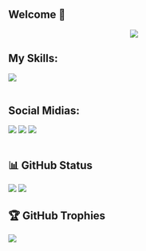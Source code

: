 ## Welcome 👋
  
<div align="center">
  <img src="https://pokemon-status.vercel.app/?pokemon=charmander&user=brenofelips&theme=charmander">
</div>

## My Skills:

<div>
  <img src="https://skillicons.dev/icons?i=nodejs,go,ts,react,js,spring,java,docker,postgres">
</div>

<br />

## Social Midias:

<div>
  <a href="https://www.instagram.com/felipsbreno" target="_blank"><img src="https://img.shields.io/badge/-Instagram-%23E4405F?style=for-the-badge&logo=instagram&logoColor=white" target="_blank"></a>
  <a href = "mailto:brendo.filipe2050@gmail.com.br"><img src="https://img.shields.io/badge/-Gmail-%23333?style=for-the-badge&logo=gmail&logoColor=white" target="_blank"></a>
  <a href="https://www.linkedin.com/in/felipsbreno" target="_blank"><img src="https://img.shields.io/badge/-LinkedIn-%230077B5?style=for-the-badge&logo=linkedin&logoColor=white" target="_blank"></a>
</div>
<br />

## 📊 GitHub Status
![](https://github-readme-stats.vercel.app/api?username=brenofelips&show_icons=true&theme=dracula&include_all_commits=true&count_private=true&rank_icon=github&custom_title=Status)
![](https://github-readme-stats.vercel.app/api/top-langs/?username=brenofelips&hide=html&layout=compact&theme=dracula)

## 🏆 GitHub Trophies
![](https://github-profile-trophy.vercel.app/?username=brenofelips&title=-Reviews,-PullRequest,-Issues&theme=onestar&margin-w=15)
